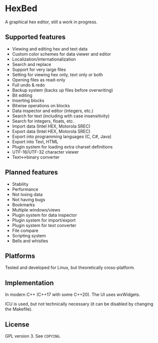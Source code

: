 # HexBed
A graphical hex editor, still a work in progress.

## Supported features
* Viewing and editing hex and text data
* Custom color schemes for data viewer and editor
* Localization/internationalization
* Search and replace
* Support for very large files
* Setting for viewing hex only, text only or both
* Opening files as read-only
* Full undo & redo
* Backup system (backs up files before overwriting)
* Bit editing
* Inserting blocks
* Bitwise operations on blocks
* Data inspector and editor (integers, etc.)
* Search for text (including with case insensitivity)
* Search for integers, floats, etc.
* Import data (Intel HEX, Motorola SREC)
* Export data (Intel HEX, Motorola SREC)
* Export into programming languages (C, C#, Java)
* Export into Text, HTML
* Plugin system for loading extra charset definitions
* UTF-16/UTF-32 character viewer
* Text<->binary converter

## Planned features
* Stability
* Performance
* Not losing data
* Not having bugs
* Bookmarks
* Multiple windows/views
* Plugin system for data inspector
* Plugin system for import/export
* Plugin system for text converter
* File compare
* Scripting system
* Bells and whistles

## Platforms
Tested and developed for Linux, but theoretically cross-platform.

## Implementation
In modern C++ (C++17 with some C++20). The UI uses wxWidgets.

ICU is used, but not technically necessary (it can be disabled by changing
the Makefile).

## License
GPL version 3. See `COPYING`.
